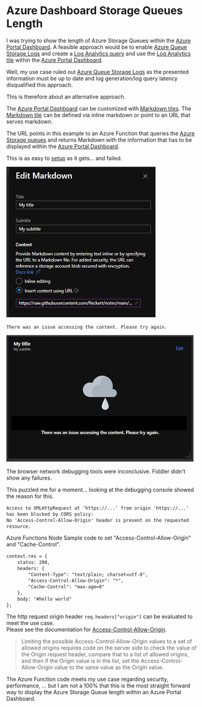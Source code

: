 
# Azure Dashboard Storage Queues Length

I was trying to show the length of Azure Storage Queues within the [Azure Portal Dashboard](https://docs.microsoft.com/en-us/azure/azure-portal/azure-portal-dashboards).
A feasible approach would be to enable [Azure Queue Storage Logs](https://docs.microsoft.com/en-us/azure/storage/queues/monitor-queue-storage-reference) and create a [Log Analytics query](https://docs.microsoft.com/en-us/azure/azure-monitor/visualize/tutorial-logs-dashboards) and use the [Log Analytics tile](https://docs.microsoft.com/en-us/azure/azure-monitor/app/tutorial-app-dashboards#add-logs-query) within the [Azure Portal Dashboard](https://docs.microsoft.com/en-us/azure/azure-portal/azure-portal-dashboards).

Well, my use case ruled out [Azure Queue Storage Logs](https://docs.microsoft.com/en-us/azure/storage/queues/monitor-queue-storage-reference) as the presented information must be up to date and log generation/log query latency disqualified this approach.

This is therefore about an alternative approach.

The [Azure Portal Dashboard](https://docs.microsoft.com/en-us/azure/azure-portal/azure-portal-dashboards) can be customized with [Markdown tiles](https://docs.microsoft.com/en-us/azure/azure-portal/azure-portal-markdown-tile).
The [Markdown tile](https://docs.microsoft.com/en-us/azure/azure-portal/azure-portal-markdown-tile) can be defined via inline markdown or point to an URL that serves markdown.

The URL points in this example to an Azure Function that queries the [Azure Storage queues](https://docs.microsoft.com/en-us/azure/storage/queues/storage-queues-introduction) and returns Markdown with the information that has to be displayed within the [Azure Portal Dashboard](https://docs.microsoft.com/en-us/azure/azure-portal/azure-portal-dashboards).

This is as easy to [setup](https://docs.microsoft.com/en-us/azure/azure-portal/azure-portal-markdown-tile) as it gets... and failed.


![azure-portal-markdown-tile](/posts/azure-dashboard-storage-queue-length/azure-portal-markdown-tile.jpg)

```
There was an issue accessing the content. Please try again.
```
![markdown-tile-failed](/posts/azure-dashboard-storage-queue-length/markdown-tile-failed.jpg)

The browser network debugging tools were inconclusive.
Fiddler didn't show any failures.

This puzzled me for a moment... looking at the debugging console showed the reason for this.

```
Access to XMLHttpRequest at 'https://...' from origin 'https://...' has been blocked by CORS policy:
No 'Access-Control-Allow-Origin' header is present on the requested resource.
```            

Azure Functions Node Sample code to set "Access-Control-Allow-Origin" and "Cache-Control".

```
context.res = {
    status: 200,
    headers: {
        "Content-Type": "text/plain; charset=utf-8",
        "Access-Control-Allow-Origin": "*",
        "Cache-Control": "max-age=0"
    },
    body: "#hello world"
};
```

The http request origin header `req.headers["origin"]` can be evaluated to meet the use case.<br/>Please see the documentation for [Access-Control-Allow-Origin](https://developer.mozilla.org/en-US/docs/Web/HTTP/Headers/Access-Control-Allow-Origin).

> Limiting the possible Access-Control-Allow-Origin values to a set of allowed origins requires code on the server side to check the value of the Origin request header, compare that to a list of allowed origins, and then if the Origin value is in the list, set the Access-Control-Allow-Origin value to the same value as the Origin value.

The Azure Function code meets my use case regarding security, performance, ... but I am not a 100% that this is the most straight forward way to display the Azure Storage Queue length within an Azure Portal Dashboard.
